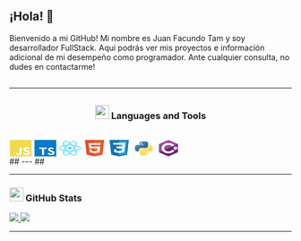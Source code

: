 ## ¡Hola! 👋
Bienvenido a mi GitHub! Mi nombre es Juan Facundo Tam y soy desarrollador FullStack.
Aquí podrás ver mis proyectos e información adicional de mi desempeño como programador.
Ante cualquier consulta, no dudes en contactarme!
  ##
---
  ##
<h3 align="center"><img src="./src/0101.GIF" width="25px" height="25px"> Languages and Tools</h3>
<div style="display: inline_block"><br>
  <img align="center" alt="Facundo-Js" height="30" width="40" src="https://raw.githubusercontent.com/devicons/devicon/master/icons/javascript/javascript-plain.svg">
  <img align="center" alt="Facundo-Ts" height="30" width="40" src="https://raw.githubusercontent.com/devicons/devicon/master/icons/typescript/typescript-plain.svg">
  <img align="center" alt="Facundo-React" height="30" width="40" src="https://raw.githubusercontent.com/devicons/devicon/master/icons/react/react-original.svg">
  <img align="center" alt="Facundo-HTML" height="30" width="40" src="https://raw.githubusercontent.com/devicons/devicon/master/icons/html5/html5-original.svg">
  <img align="center" alt="Facundo-CSS" height="30" width="40" src="https://raw.githubusercontent.com/devicons/devicon/master/icons/css3/css3-original.svg">
  <img align="center" alt="Facundo-Python" height="30" width="40" src="https://raw.githubusercontent.com/devicons/devicon/master/icons/python/python-original.svg">
  <img align="center" alt="Facundo-Csharp" height="30" width="40" src="https://raw.githubusercontent.com/devicons/devicon/master/icons/csharp/csharp-original.svg">
</div>
 ##
---
  ##
<div> 

  <a href="https://www.linkedin.com/in/juan-facundo-tam-12b943223/" target="_blank"></a> 
  
</div>

---

<h3 align="left"><img src="./src/estadistica2.gif" width="25px" height="25px"> GitHub Stats</h3>

<div>
  <a href="https://github.com/juanfacundotam">
  <img height="180em" src="https://github-readme-stats.vercel.app/api?username=juanfacundotam&show_icons=true&theme=radical&include_all_commits=true&count_private=true"/>
  <img height="180em" src="https://github-readme-stats.vercel.app/api/top-langs/?username=juanfacundotam&layout=compact&langs_count=7&theme=radical"/>
</div>

---




